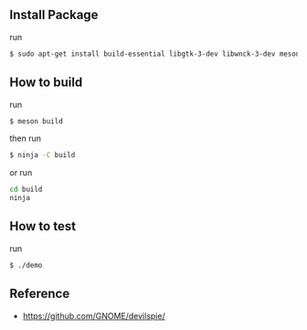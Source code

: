 
## Install Package

run

``` sh
$ sudo apt-get install build-essential libgtk-3-dev libwnck-3-dev meson
```


## How to build

run

``` sh
$ meson build
```

then run

``` sh
$ ninja -C build
```

or run

``` sh
cd build
ninja
```


## How to test

run

``` sh
$ ./demo
```


## Reference

* https://github.com/GNOME/devilspie/
